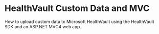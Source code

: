 HealthVault Custom Data and MVC
===============================

How to upload custom data to Microsoft HealthVault using the HealthVault SDK and an ASP.NET MVC4 web app.